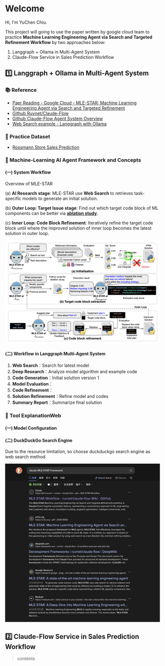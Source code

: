 # Welcome 
Hi, I'm YuChen Chiu. 

This project will going to use the paper written by google cloud team to practice **Machine Learning Engineering Agent via Search and Targeted Refinement Workflow** by two approaches below:

1. Langgraph + Ollama in Multi-Agent System
2. Claude-Flow Service in Sales Prediction Workflow


## 1️⃣ Langgraph + Ollama in Multi-Agent System
### 📚 Reference
* [Paer Reading - Google Cloud - MLE-STAR: Machine Learning Engineering Agent via Search and Targeted Refinement](https://arxiv.org/abs/2506.15692v3) 
* [Github Ruvnet/Claude-Flow](https://github.com/ruvnet/claude-flow)
* [Github Claude-Flow Agent System Overview](https://github.com/ruvnet/claude-flow/wiki/Agent-System-Overview)
* [Web Search example - Langgraph with Ollama](https://github.com/john-adeojo/graph_websearch_agent)

### 📁 Practice Dataset
* [Rossmann Store Sales Prediction](https://www.kaggle.com/competitions/rossmann-store-sales/)

### 🤖 Machine‑Learning AI Agent Framework and Concepts

#### (一) System Workflow

Overview of MLE-STAR

(a) **AI Research stage**: MLE-STAR use **Web Search** to retrieves task-specific models to generate an initial solution.

(b) **Outer Loop: Target Issue stage**: Find out which target code block of ML components can be better via [**ablation study**](https://blog.csdn.net/flyfish1986/article/details/104812229).

(c) **Inner Loop: Code Block Refinement**: Iteratively refine the target code block until where the improved solution of inner loop becomes the latest solution in outer loop.

<img src="images/MLE-Agent Workflow.png" alt="image" width="600"/>


#### (二) Workflow in Langgraph Multi-Agent System
1. **Web Search**：Search for latest model 
2. **Deep Research**：Analyze model algorithm and example code
3. **Code Generation**：Initial solution version 1
4. **Model Evaluation**：
5. **Code Refinement**：
6. **Solution Refinement**：Refine model and codes
7. **Summary Report**：Summarize final solution


### 🔧 Tool ExplanationWeb 

#### (一) Model Configuration

#### (二) DuckDuckGo Search Engine

Due to the resource limitation, so choose duckduckgo search engine as web search method

<img src="images/duckduckgo-search-engine.png" alt="image" width="600"/>


## 2️⃣ Claude-Flow Service in Sales Prediction Workflow

> contents
